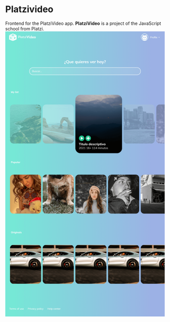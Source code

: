 # Platzivideo

Frontend for the PlatziVideo app.
**PlatziVideo** is a project of the JavaScript school from Platzi.
![Main View](./screenshoots/PlatziVideo.png)
